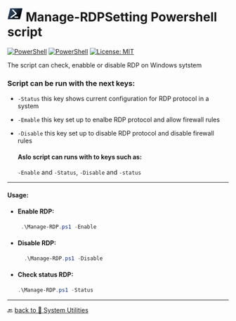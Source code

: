 # <img src="../../../../Assets/Powershell.svg" width="35" alt="PowerShell"> Manage-RDPSetting Powershell script  

[![PowerShell](https://custom-icon-badges.demolab.com/badge/.-Microsoft-blue.svg?style=flat&logo=powershell-core-eyecatch32&logoColor=white)](https://learn.microsoft.com/en-us/powershell/scripting/install/installing-powershell-on-windows?view=powershell-7.5)
[![PowerShell](https://img.shields.io/badge/PowerShell-5.1%2B-blue?logo=powershell)](https://docs.microsoft.com/en-us/powershell/)
[![License: MIT](https://img.shields.io/badge/License-MIT-green.svg)](https://opensource.org/licenses/MIT)

The script can check, enabble or disable RDP on Windows sytstem 

### Script can be run with the next keys:

- `-Status` this key shows current configuration for RDP protocol in a system
- `-Emable` this key set up to enalbe RDP protocol and allow firewall rules
- `-Disable` this key set up to disable RDP protocol and disable firewall rules   

  #### Aslo script can runs with to keys such as:

    `-Enable` and `-Status`, `-Disable` and `-status`

---

#### Usage:

- #### Enable RDP:

  ```powershell
   .\Manage-RDP.ps1 -Enable
   ```

- #### Disable RDP:

  ```powershell
    .\Manage-RDP.ps1 -Disable
   ```

- #### Check status RDP:

    ```powershell
    .\Manage-RDP.ps1 -Status
    ```

---

🔙 [back to 📂 System Utilities](../)
